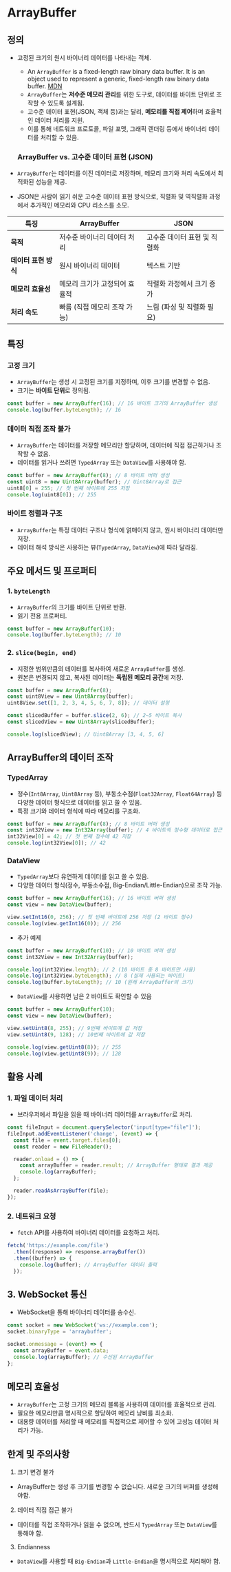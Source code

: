 # ArrayBuffer

## 정의

- 고정된 크기의 원시 바이너리 데이터를 나타내는 객체.

  - An `ArrayBuffer` is a fixed-length raw binary data buffer. It is an object used to represent a generic, fixed-length raw binary data buffer. [MDN](https://developer.mozilla.org/en-US/docs/Web/JavaScript/Reference/Global_Objects/ArrayBuffer)
  - `ArrayBuffer`는 **저수준 메모리 관리**를 위한 도구로, 데이터를 바이트 단위로 조작할 수 있도록 설계됨.
  - 고수준 데이터 표현(JSON, 객체 등)과는 달리, **메모리를 직접 제어**하며 효율적인 데이터 처리를 지원.
  - 이를 통해 네트워크 프로토콜, 파일 포맷, 그래픽 렌더링 등에서 바이너리 데이터를 처리할 수 있음.

  ### ArrayBuffer vs. 고수준 데이터 표현 (JSON)

- `ArrayBuffer`는 데이터를 이진 데이터로 저장하며, 메모리 크기와 처리 속도에서 최적화된 성능을 제공.
- JSON은 사람이 읽기 쉬운 고수준 데이터 표현 방식으로, 직렬화 및 역직렬화 과정에서 추가적인 메모리와 CPU 리소스를 소모.

| 특징                 | ArrayBuffer                   | JSON                         |
| -------------------- | ----------------------------- | ---------------------------- |
| **목적**             | 저수준 바이너리 데이터 처리   | 고수준 데이터 표현 및 직렬화 |
| **데이터 표현 방식** | 원시 바이너리 데이터          | 텍스트 기반                  |
| **메모리 효율성**    | 메모리 크기가 고정되어 효율적 | 직렬화 과정에서 크기 증가    |
| **처리 속도**        | 빠름 (직접 메모리 조작 가능)  | 느림 (파싱 및 직렬화 필요)   |

## 특징

### 고정 크기

- `ArrayBuffer`는 생성 시 고정된 크기를 지정하며, 이후 크기를 변경할 수 없음.
- 크기는 **바이트 단위**로 정의됨.

```js
const buffer = new ArrayBuffer(16); // 16 바이트 크기의 ArrayBuffer 생성
console.log(buffer.byteLength); // 16
```

### 데이터 직접 조작 불가

- `ArrayBuffer`는 데이터를 저장할 메모리만 할당하며, 데이터에 직접 접근하거나 조작할 수 없음.
- 데이터를 읽거나 쓰려면 `TypedArray` 또는 `DataView`를 사용해야 함.

```javascript
const buffer = new ArrayBuffer(8); // 8 바이트 버퍼 생성
const uint8 = new Uint8Array(buffer); // Uint8Array로 접근
uint8[0] = 255; // 첫 번째 바이트에 255 저장
console.log(uint8[0]); // 255
```

### 바이트 정렬과 구조

- `ArrayBuffer`는 특정 데이터 구조나 형식에 얽매이지 않고, 원시 바이너리 데이터만 저장.
- 데이터 해석 방식은 사용하는 뷰(`TypedArray`, `DataView`)에 따라 달라짐.

## 주요 메서드 및 프로퍼티

### 1. **`byteLength`**

- `ArrayBuffer`의 크기를 바이트 단위로 반환.
- 읽기 전용 프로퍼티.

```js
const buffer = new ArrayBuffer(10);
console.log(buffer.byteLength); // 10
```

### 2. **`slice(begin, end)`**

- 지정한 범위만큼의 데이터를 복사하여 새로운 `ArrayBuffer`를 생성.
- 원본은 변경되지 않고, 복사된 데이터는 **독립된 메모리 공간**에 저장.

```javascript
const buffer = new ArrayBuffer(8);
const uint8View = new Uint8Array(buffer);
uint8View.set([1, 2, 3, 4, 5, 6, 7, 8]); // 데이터 설정

const slicedBuffer = buffer.slice(2, 6); // 2~5 바이트 복사
const slicedView = new Uint8Array(slicedBuffer);

console.log(slicedView); // Uint8Array [3, 4, 5, 6]
```

## ArrayBuffer의 데이터 조작

### TypedArray

- 정수(`Int8Array`, `Uint8Array` 등), 부동소수점(`Float32Array`, `Float64Array`) 등 다양한 데이터 형식으로 데이터를 읽고 쓸 수 있음.
- 특정 크기와 데이터 형식에 따라 메모리를 구조화.

```js
const buffer = new ArrayBuffer(8); // 8 바이트 버퍼 생성
const int32View = new Int32Array(buffer); // 4 바이트씩 정수형 데이터로 접근
int32View[0] = 42; // 첫 번째 정수에 42 저장
console.log(int32View[0]); // 42
```

### DataView

- `TypedArray`보다 유연하게 데이터를 읽고 쓸 수 있음.
- 다양한 데이터 형식(정수, 부동소수점, Big-Endian/Little-Endian)으로 조작 가능.

```js
const buffer = new ArrayBuffer(16); // 16 바이트 버퍼 생성
const view = new DataView(buffer);

view.setInt16(0, 256); // 첫 번째 바이트에 256 저장 (2 바이트 정수)
console.log(view.getInt16(0)); // 256
```

- 추가 예제

```js
const buffer = new ArrayBuffer(10); // 10 바이트 버퍼 생성
const int32View = new Int32Array(buffer);

console.log(int32View.length); // 2 (10 바이트 중 8 바이트만 사용)
console.log(int32View.byteLength); // 8 (실제 사용되는 바이트)
console.log(buffer.byteLength); // 10 (원래 ArrayBuffer의 크기)
```

- `DataView`를 사용하면 남은 2 바이트도 확인할 수 있음

```js
const buffer = new ArrayBuffer(10);
const view = new DataView(buffer);

view.setUint8(8, 255); // 9번째 바이트에 값 저장
view.setUint8(9, 128); // 10번째 바이트에 값 저장

console.log(view.getUint8(8)); // 255
console.log(view.getUint8(9)); // 128
```

## 활용 사례

### 1. 파일 데이터 처리

- 브라우저에서 파일을 읽을 때 바이너리 데이터를 `ArrayBuffer`로 처리.

```js
const fileInput = document.querySelector('input[type="file"]');
fileInput.addEventListener('change', (event) => {
  const file = event.target.files[0];
  const reader = new FileReader();

  reader.onload = () => {
    const arrayBuffer = reader.result; // ArrayBuffer 형태로 결과 제공
    console.log(arrayBuffer);
  };

  reader.readAsArrayBuffer(file);
});
```

### 2. 네트워크 요청

- `fetch` API를 사용하여 바이너리 데이터를 요청하고 처리.

```js
fetch('https://example.com/file')
  .then((response) => response.arrayBuffer())
  .then((buffer) => {
    console.log(buffer); // ArrayBuffer 데이터 출력
  });
```

## 3. WebSocket 통신

- WebSocket을 통해 바이너리 데이터를 송수신.

```js
const socket = new WebSocket('ws://example.com');
socket.binaryType = 'arraybuffer';

socket.onmessage = (event) => {
  const arrayBuffer = event.data;
  console.log(arrayBuffer); // 수신된 ArrayBuffer
};
```

## 메모리 효율성

- `ArrayBuffer`는 고정 크기의 메모리 블록을 사용하여 데이터를 효율적으로 관리.
- 필요한 메모리만큼 명시적으로 할당하여 메모리 낭비를 최소화.
- 대용량 데이터를 처리할 때 메모리를 직접적으로 제어할 수 있어 고성능 데이터 처리가 가능.

## 한계 및 주의사항

1. 크기 변경 불가

- ArrayBuffer는 생성 후 크기를 변경할 수 없습니다. 새로운 크기의 버퍼를 생성해야함.

2. 데이터 직접 접근 불가

- 데이터를 직접 조작하거나 읽을 수 없으며, 반드시 `TypedArray` 또는 `DataView`를 통해야 함.

3. Endianness

- `DataView`를 사용할 때 `Big-Endian`과 `Little-Endian`을 명시적으로 처리해야 함.
